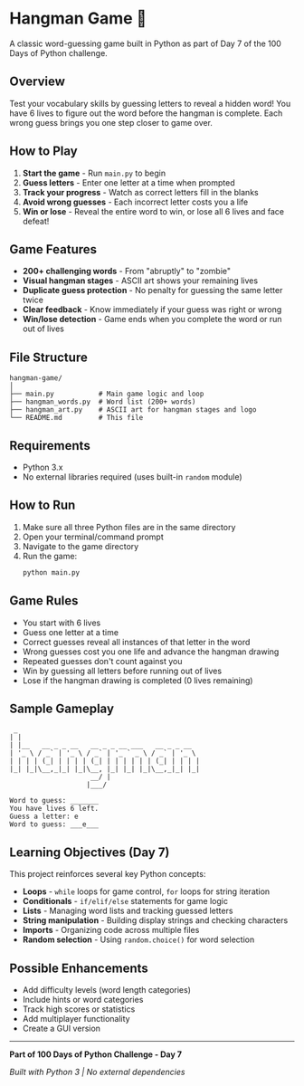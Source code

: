 # Hangman Game 🎯

A classic word-guessing game built in Python as part of Day 7 of the 100 Days of Python challenge.

## Overview

Test your vocabulary skills by guessing letters to reveal a hidden word! You have 6 lives to figure out the word before the hangman is complete. Each wrong guess brings you one step closer to game over.

## How to Play

1. **Start the game** - Run `main.py` to begin
2. **Guess letters** - Enter one letter at a time when prompted
3. **Track your progress** - Watch as correct letters fill in the blanks
4. **Avoid wrong guesses** - Each incorrect letter costs you a life
5. **Win or lose** - Reveal the entire word to win, or lose all 6 lives and face defeat!

## Game Features

- **200+ challenging words** - From "abruptly" to "zombie"
- **Visual hangman stages** - ASCII art shows your remaining lives
- **Duplicate guess protection** - No penalty for guessing the same letter twice
- **Clear feedback** - Know immediately if your guess was right or wrong
- **Win/lose detection** - Game ends when you complete the word or run out of lives

## File Structure

```
hangman-game/
│
├── main.py           # Main game logic and loop
├── hangman_words.py  # Word list (200+ words)
├── hangman_art.py    # ASCII art for hangman stages and logo
└── README.md         # This file
```

## Requirements

- Python 3.x
- No external libraries required (uses built-in `random` module)

## How to Run

1. Make sure all three Python files are in the same directory
2. Open your terminal/command prompt
3. Navigate to the game directory
4. Run the game:
   ```bash
   python main.py
   ```

## Game Rules

- You start with 6 lives
- Guess one letter at a time
- Correct guesses reveal all instances of that letter in the word
- Wrong guesses cost you one life and advance the hangman drawing
- Repeated guesses don't count against you
- Win by guessing all letters before running out of lives
- Lose if the hangman drawing is completed (0 lives remaining)

## Sample Gameplay

```
 _                                             
| |                                            
| |__   __ _ _ __   __ _ _ __ ___   __ _ _ __  
| '_ \ / _` | '_ \ / _` | '_ ` _ \ / _` | '_ \ 
| | | | (_| | | | | (_| | | | | | | (_| | | | |
|_| |_|\__,_|_| |_|\__, |_| |_| |_|\__,_|_| |_|
                    __/ |                      
                   |___/    

Word to guess: _______
You have lives 6 left.
Guess a letter: e
Word to guess: ___e___
```

## Learning Objectives (Day 7)

This project reinforces several key Python concepts:
- **Loops** - `while` loops for game control, `for` loops for string iteration
- **Conditionals** - `if/elif/else` statements for game logic
- **Lists** - Managing word lists and tracking guessed letters
- **String manipulation** - Building display strings and checking characters
- **Imports** - Organizing code across multiple files
- **Random selection** - Using `random.choice()` for word selection

## Possible Enhancements

- Add difficulty levels (word length categories)
- Include hints or word categories
- Track high scores or statistics
- Add multiplayer functionality
- Create a GUI version

---

**Part of 100 Days of Python Challenge - Day 7**

*Built with Python 3 | No external dependencies*
